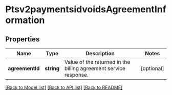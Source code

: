 # Ptsv2paymentsidvoidsAgreementInformation

## Properties
Name | Type | Description | Notes
------------ | ------------- | ------------- | -------------
**agreementId** | **string** | Value of the returned in the billing agreement service response. | [optional] 

[[Back to Model list]](../README.md#documentation-for-models) [[Back to API list]](../README.md#documentation-for-api-endpoints) [[Back to README]](../README.md)


